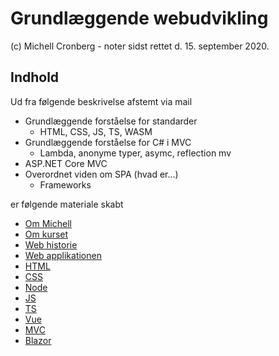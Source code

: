 # Grundlæggende webudvikling

(c) Michell Cronberg - noter sidst rettet d. 15. september 2020.

## Indhold

Ud fra følgende beskrivelse afstemt via mail

- Grundlæggende forståelse for standarder
  - HTML, CSS, JS, TS, WASM
- Grundlæggende forståelse for C# i MVC
  - Lambda, anonyme typer, asymc, reflection mv
- ASP.NET Core MVC
- Overordnet viden om SPA (hvad er...)
  - Frameworks

er følgende materiale skabt

- [Om Michell](10ommichell.md)
- [Om kurset](20omkurset.md)
- [Web historie](30webhistorie.md)
- [Web applikationen](40webapp.md)
- [HTML](50html.md)
- [CSS](60css.md)
- [Node](80node.md)
- [JS](70js.md)
- [TS](75ts.md)
- [Vue](85vue.md)
- [MVC](90aspnetcoremvc.md)
- [Blazor](95introblazor.md)

